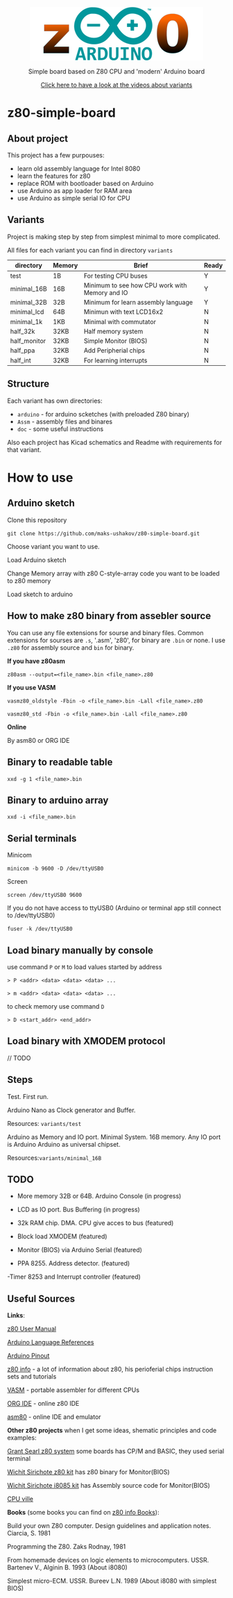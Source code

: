 <p align="center">
    <img src="images/z80_Arduino_Logo_min.png" alt="z80 Arduino logo" />
</p>
<p align="center">
    <p align="center">Simple board based on Z80 CPU and 'modern' Arduino board</p>
    <p align="center"><a href="https://www.youtube.com/playlist?list=PLPrbpMWukRSoZ5geATjLQaH6BlcrjA2ah">Click here to have a look at the videos about variants</a></p>
</p>


# z80-simple-board

## About project

This project has a few purpouses:

- learn old assembly language for Intel 8080
- learn the features for z80
- replace ROM with bootloader based on Arduino
- use Arduino as app loader for RAM area
- use Arduino as simple serial IO for CPU

## Variants

Project is making step by step from simplest minimal to more complicated.

All files for each variant you can find in directory `variants`

|  directory   | Memory| Brief                                       |Ready|
|--------------|-------|---------------------------------------------|-----|
|    test      |   1B  | For testing CPU buses                       |  Y  |
|  minimal_16B |   16B | Minimum to see how CPU work with Memory and IO| Y |
|  minimal_32B |   32B | Minimum for learn assembly language           | Y |
|  minimal_lcd |   64B | Minimun with text LCD16x2                     | N |
|  minimal_1k  |   1KB | Minimal with commutator                       | N |
|  half_32k    |  32KB | Half memory system                            | N |
|  half_monitor|  32KB | Simple Monitor (BIOS)                         | N |
|  half_ppa    |  32KB | Add Peripherial chips                         | N |
|  half_int    |  32KB | For learning interrupts                       | N |


## Structure

Each variant has own directories:

- `arduino` - for arduino scketches (with preloaded Z80 binary)
- `Assm` - assembly files and binares
- `doc` - some useful instructions

Also each project has Kicad schematics and Readme with requirements for that variant.


# How to use
## Arduino sketch

Clone this repository
```
git clone https://github.com/maks-ushakov/z80-simple-board.git
```

Choose variant you want to use.

Load Arduino sketch

Change Memory array with z80 C-style-array code you want to be loaded to z80 memory

Load sketch to arduino

## How to make z80 binary from assebler source

You can use any file extensions for sourse and binary files.  Common extensions for sourses are `.s`, '.asm', 'z80', for binary are `.bin` or none. 
I use `.z80` for assembly source and `bin` for binary.

__If you have z80asm__

```
z80asm --output=<file_name>.bin <file_name>.z80
```

__If you use VASM__
```
vasmz80_oldstyle -Fbin -o <file_name>.bin -Lall <file_name>.z80
```

```
vasmz80_std -Fbin -o <file_name>.bin -Lall <file_name>.z80
```

__Online__

By asm80 or ORG IDE

## Binary to readable table

```
xxd -g 1 <file_name>.bin
```

## Binary to arduino array

```
xxd -i <file_name>.bin
```

## Serial terminals
Minicom
```
minicom -b 9600 -D /dev/ttyUSB0
```

Screen
```
screen /dev/ttyUSB0 9600
```

If you do not have access to ttyUSB0  (Arduino or terminal app still connect to /dev/ttyUSB0)

```
fuser -k /dev/ttyUSB0
```

## Load binary manually by console

use command `P` or `M` to load values started by address
```
> P <addr> <data> <data> <data> ...
```
```
> m <addr> <data> <data> <data> ...
```

to check memory use command `D`

```
> D <start_addr> <end_addr>
```

## Load binary with XMODEM protocol

// TODO

## Steps
Test. First run.

   Arduino Nano as Clock generator and Buffer.

   Resources: `variants/test`

Arduino as Memory and IO port.
   Minimal System. 16B memory. Any IO port is Arduino
   Arduino as universal chipset.

   Resources:`variants/minimal_16B`

## TODO

- More memory 32B or 64B. Arduino Console (in progress)

- LCD as IO port. Bus Buffering (in progress)

- 32k RAM chip. DMA. CPU give acces to bus (featured)

- Block load XMODEM (featured)

- Monitor (BIOS) via Arduino Serial (featured)

- PPA 8255. Address detector. (featured)

 -Timer 8253 and Interrupt controller (featured)

## Useful Sources

__Links__:

[z80 User Manual](http://www.zilog.com/docs/z80/um0080.pdf)

[Arduino Language References](https://docs.arduino.cc/programming/)

[Arduino Pinout](https://docs.arduino.cc/resources/pinouts/A000005-full-pinout.pdf)

[z80 info](http://www.z80.info/) - a lot of information about z80, his perioferial chips instruction sets and tutorials

[VASM](http://www.compilers.de/vasm.html) - portable assembler for different CPUs

[ORG IDE](https://clrhome.org/asm/) - online z80 IDE

[asm80](https://www.asm80.com/) - online IDE and emulator



__Other z80 projects__ when I get some ideas, shematic principles and code examples:

[Grant Searl z80 system](http://searle.x10host.com/) some boards has CP/M and BASIC, they used serial terminal

[Wichit Sirichote z80 kit](https://kswichit.net/Z80/Z80.html) has z80 binary for Monitor(BIOS)

[Wichit Sirichote i8085 kit](https://kswichit.net/mtk-85/index.html) has Assembly source code for Monitor(BIOS)

[CPU ville](http://cpuville.com/Kits/Z80-kits-home.html)


__Books__ (some books you can find on [z80 info Books](http://www.z80.info/z80books.htm)):

Build your own Z80 computer. Design guidelines and application notes. Ciarcia, S. 1981

Programming the Z80. Zaks Rodnay, 1981

From homemade devices on logic elements to microcomputers. USSR. Bartenev V., Alginin B. 1993 (About i8080)

Simplest micro-ECM. USSR. Bureev L.N. 1989 (About i8080 with simplest  BIOS)

